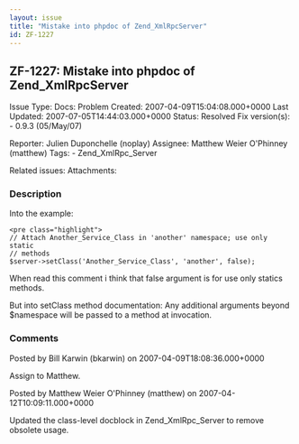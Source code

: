 ```yaml
---
layout: issue
title: "Mistake into phpdoc of Zend_XmlRpcServer"
id: ZF-1227
---
```


ZF-1227: Mistake into phpdoc of Zend\_XmlRpcServer
--------------------------------------------------

 Issue Type: Docs: Problem Created: 2007-04-09T15:04:08.000+0000 Last Updated: 2007-07-05T14:44:03.000+0000 Status: Resolved Fix version(s): - 0.9.3 (05/May/07)
 
 Reporter:  Julien Duponchelle (noplay)  Assignee:  Matthew Weier O'Phinney (matthew)  Tags: - Zend\_XmlRpc\_Server
 
 Related issues: 
 Attachments: 
### Description

Into the example:

 
    <pre class="highlight"> 
    // Attach Another_Service_Class in 'another' namespace; use only static
    // methods
    $server->setClass('Another_Service_Class', 'another', false);


When read this comment i think that false argument is for use only statics methods.

But into setClass method documentation: Any additional arguments beyond $namespace will be passed to a method at invocation.

 

 

### Comments

Posted by Bill Karwin (bkarwin) on 2007-04-09T18:08:36.000+0000

Assign to Matthew.

 

 

Posted by Matthew Weier O'Phinney (matthew) on 2007-04-12T10:09:11.000+0000

Updated the class-level docblock in Zend\_XmlRpc\_Server to remove obsolete usage.

 

 